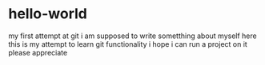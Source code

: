 # hello-world
my first attempt at git
i am supposed to write sometthing about myself here 
this is my attempt to learn git functionality
i hope i can run a project on it
please appreciate
